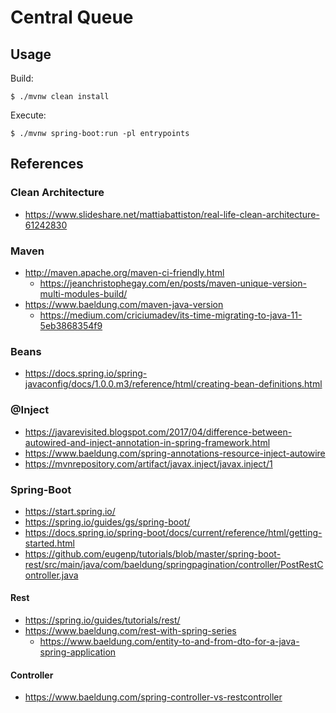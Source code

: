 # Central Queue

## Usage

Build:

```console
$ ./mvnw clean install
```

Execute:

```console
$ ./mvnw spring-boot:run -pl entrypoints
```

## References

### Clean Architecture

- https://www.slideshare.net/mattiabattiston/real-life-clean-architecture-61242830

### Maven

- http://maven.apache.org/maven-ci-friendly.html
  - https://jeanchristophegay.com/en/posts/maven-unique-version-multi-modules-build/
- https://www.baeldung.com/maven-java-version
  - https://medium.com/criciumadev/its-time-migrating-to-java-11-5eb3868354f9

### Beans

- https://docs.spring.io/spring-javaconfig/docs/1.0.0.m3/reference/html/creating-bean-definitions.html

### @Inject

- https://javarevisited.blogspot.com/2017/04/difference-between-autowired-and-inject-annotation-in-spring-framework.html
- https://www.baeldung.com/spring-annotations-resource-inject-autowire
- https://mvnrepository.com/artifact/javax.inject/javax.inject/1

### Spring-Boot

- https://start.spring.io/
- https://spring.io/guides/gs/spring-boot/
- https://docs.spring.io/spring-boot/docs/current/reference/html/getting-started.html
- https://github.com/eugenp/tutorials/blob/master/spring-boot-rest/src/main/java/com/baeldung/springpagination/controller/PostRestController.java

#### Rest

- https://spring.io/guides/tutorials/rest/
- https://www.baeldung.com/rest-with-spring-series
  - https://www.baeldung.com/entity-to-and-from-dto-for-a-java-spring-application

#### Controller

- https://www.baeldung.com/spring-controller-vs-restcontroller
